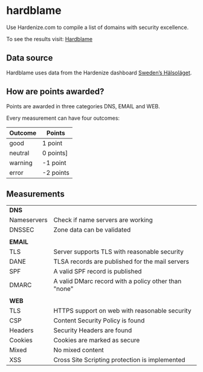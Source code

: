 # hardblame
Use Hardenize.com to compile a list of domains with security excellence.

To see the results visit: [Hardblame](https://dotse.github.io/hardblame/)

## Data source
Hardblame uses data from the Hardenize dashboard [Sweden’s Hälsoläget](https://www.hardenize.com/dashboards/sweden-health-status/).

## How are points awarded?
Points are awarded in three categories DNS, EMAIL and WEB.

Every measurement can have four outcomes:

|Outcome|Points|
|---|---|
|good| 1 point|
|neutral| 0 points]
|warning|-1 point|
|error|-2 points|

## Measurements

|   |   |
|---|---|
|**DNS**|
|Nameservers|Check if name servers are working|
|DNSSEC|Zone data can be validated|
|   |   |
|**EMAIL**|
|TLS|Server supports TLS with reasonable security|
|DANE|TLSA records are published for the mail servers|
|SPF|A valid SPF record is published|
|DMARC|A valid DMarc record with a policy other than "none"|
|   |   |
|**WEB**|
|TLS|HTTPS support on web with reasonable security|
|CSP|Content Security Policy is found|
|Headers|Security Headers are found|
|Cookies|Cookies are marked as secure|
|Mixed|No mixed content|
|XSS|Cross Site Scripting protection is implemented|
